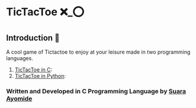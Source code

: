 # TicTacToe  ❌_⭕

## Introduction :eyes: 
A cool game of Tictactoe to enjoy at your leisure made in two programming languages.

1. [TicTacToe in C](./Tictactoe-in-C): 
2. [TicTacToe in Python](./Tictactoe-in-Python):

### Written and Developed in C Programming Language by [**Suara Ayomide**](https://twitter.com/aysuarex)
